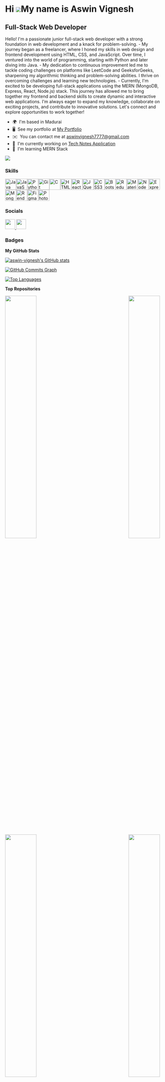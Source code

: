 Hi ![](https://user-images.githubusercontent.com/18350557/176309783-0785949b-9127-417c-8b55-ab5a4333674e.gif)My name is Aswin Vignesh
=====================================================================================================================================

Full-Stack Web Developer
------------------------

Hello! I'm a passionate junior full-stack web developer with a strong foundation in web development and a knack for problem-solving. - My journey began as a freelancer, where I honed my skills in web design and frontend development using HTML, CSS, and JavaScript. Over time, I ventured into the world of programming, starting with Python and later diving into Java. - My dedication to continuous improvement led me to tackle coding challenges on platforms like LeetCode and GeeksforGeeks, sharpening my algorithmic thinking and problem-solving abilities. I thrive on overcoming challenges and learning new technologies. - Currently, I'm excited to be developing full-stack applications using the MERN (MongoDB, Express, React, Node.js) stack. This journey has allowed me to bring together my frontend and backend skills to create dynamic and interactive web applications. I'm always eager to expand my knowledge, collaborate on exciting projects, and contribute to innovative solutions. Let's connect and explore opportunities to work together!

* 🌍  I'm based in Madurai
* 🖥️  See my portfolio at [My Portfolio](http://aswin-vignesh.github.io/)
* ✉️  You can contact me at [aswinvignesh7777@gmail.com](mailto:aswinvignesh7777@gmail.com)
* 🚀  I'm currently working on [Tech Notes Application](http://av-technote.onrender.com/)
* 🧠  I'm learning MERN Stack

<a href="https://www.github.com/aswin-vignesh" target="_blank" rel="noreferrer"><img
src="https://img.shields.io/github/followers/aswin-vignesh?logo=github&style=for-the-badge&color=a855f7&labelColor=ffffff" /></a>

### Skills


<p align="left">
<a href="https://www.oracle.com/java/" target="_blank" rel="noreferrer"><img src="https://raw.githubusercontent.com/danielcranney/readme-generator/main/public/icons/skills/java-colored.svg" width="36" height="36" alt="Java" /></a><a href="https://developer.mozilla.org/en-US/docs/Web/JavaScript" target="_blank" rel="noreferrer"><img src="https://raw.githubusercontent.com/danielcranney/readme-generator/main/public/icons/skills/javascript-colored.svg" width="36" height="36" alt="JavaScript" /></a><a href="https://www.python.org/" target="_blank" rel="noreferrer"><img src="https://raw.githubusercontent.com/danielcranney/readme-generator/main/public/icons/skills/python-colored.svg" width="36" height="36" alt="Python" /></a><a href="https://git-scm.com/" target="_blank" rel="noreferrer"><img src="https://raw.githubusercontent.com/danielcranney/readme-generator/main/public/icons/skills/git-colored.svg" width="36" height="36" alt="Git" /></a><a href="https://docs.microsoft.com/en-us/cpp/?view=msvc-170" target="_blank" rel="noreferrer"><img src="https://raw.githubusercontent.com/danielcranney/readme-generator/main/public/icons/skills/c-colored.svg" width="36" height="36" alt="C" /></a><a href="https://developer.mozilla.org/en-US/docs/Glossary/HTML5" target="_blank" rel="noreferrer"><img src="https://raw.githubusercontent.com/danielcranney/readme-generator/main/public/icons/skills/html5-colored.svg" width="36" height="36" alt="HTML5" /></a><a href="https://reactjs.org/" target="_blank" rel="noreferrer"><img src="https://raw.githubusercontent.com/danielcranney/readme-generator/main/public/icons/skills/react-colored.svg" width="36" height="36" alt="React" /></a><a href="https://jquery.com/" target="_blank" rel="noreferrer"><img src="https://raw.githubusercontent.com/danielcranney/readme-generator/main/public/icons/skills/jquery-colored.svg" width="36" height="36" alt="JQuery" /></a><a href="https://www.w3.org/TR/CSS/#css" target="_blank" rel="noreferrer"><img src="https://raw.githubusercontent.com/danielcranney/readme-generator/main/public/icons/skills/css3-colored.svg" width="36" height="36" alt="CSS3" /></a><a href="https://getbootstrap.com/" target="_blank" rel="noreferrer"><img src="https://raw.githubusercontent.com/danielcranney/readme-generator/main/public/icons/skills/bootstrap-colored.svg" width="36" height="36" alt="Bootstrap" /></a><a href="https://redux.js.org/" target="_blank" rel="noreferrer"><img src="https://raw.githubusercontent.com/danielcranney/readme-generator/main/public/icons/skills/redux-colored.svg" width="36" height="36" alt="Redux" /></a><a href="https://mui.com/" target="_blank" rel="noreferrer"><img src="https://raw.githubusercontent.com/danielcranney/readme-generator/main/public/icons/skills/materialui-colored.svg" width="36" height="36" alt="Material UI" /></a><a href="https://nodejs.org/en/" target="_blank" rel="noreferrer"><img src="https://raw.githubusercontent.com/danielcranney/readme-generator/main/public/icons/skills/nodejs-colored.svg" width="36" height="36" alt="NodeJS" /></a><a href="https://expressjs.com/" target="_blank" rel="noreferrer"><img src="https://raw.githubusercontent.com/danielcranney/readme-generator/main/public/icons/skills/express-colored.svg" width="36" height="36" alt="Express" /></a><a href="https://www.mongodb.com/" target="_blank" rel="noreferrer"><img src="https://raw.githubusercontent.com/danielcranney/readme-generator/main/public/icons/skills/mongodb-colored.svg" width="36" height="36" alt="MongoDB" /></a><a href="https://render.com/" target="_blank" rel="noreferrer"><img src="https://raw.githubusercontent.com/danielcranney/readme-generator/main/public/icons/skills/render-colored.svg" width="36" height="36" alt="Render" /></a><a href="https://www.figma.com/" target="_blank" rel="noreferrer"><img src="https://raw.githubusercontent.com/danielcranney/readme-generator/main/public/icons/skills/figma-colored.svg" width="36" height="36" alt="Figma" /></a><a href="https://www.adobe.com/uk/products/photoshop.html" target="_blank" rel="noreferrer"><img src="https://raw.githubusercontent.com/danielcranney/readme-generator/main/public/icons/skills/photoshop-colored.svg" width="36" height="36" alt="Photoshop" /></a>
</p>


### Socials

<p align="left"> <a href="https://www.github.com/aswin-vignesh" target="_blank" rel="noreferrer"> <picture> <source media="(prefers-color-scheme: dark)" srcset="https://raw.githubusercontent.com/danielcranney/readme-generator/main/public/icons/socials/github-dark.svg" /> <source media="(prefers-color-scheme: light)" srcset="https://raw.githubusercontent.com/danielcranney/readme-generator/main/public/icons/socials/github.svg" /> <img src="https://raw.githubusercontent.com/danielcranney/readme-generator/main/public/icons/socials/github.svg" width="32" height="32" /> </picture> </a> <a href="https://www.linkedin.com/in/aswin-vignesh7/" target="_blank" rel="noreferrer"> <picture> <source media="(prefers-color-scheme: dark)" srcset="undefined" /> <source media="(prefers-color-scheme: light)" srcset="https://raw.githubusercontent.com/danielcranney/readme-generator/main/public/icons/socials/linkedin.svg" /> <img src="https://raw.githubusercontent.com/danielcranney/readme-generator/main/public/icons/socials/linkedin.svg" width="32" height="32" /> </picture> </a></p>

### Badges

<b>My GitHub Stats</b>

<a href="http://www.github.com/aswin-vignesh"><img src="https://github-readme-stats.vercel.app/api?username=aswin-vignesh&show_icons=true&hide=&count_private=true&title_color=ef4444&text_color=000000&icon_color=a855f7&bg_color=ffffff&hide_border=true&show_icons=true" alt="aswin-vignesh's GitHub stats" /></a>

<a href="http://www.github.com/aswin-vignesh"><img src="https://github-readme-activity-graph.cyclic.app/graph?username=aswin-vignesh&bg_color=ffffff&color=000000&line=a855f7&point=000000&area_color=ffffff&area=true&hide_border=true&custom_title=GitHub%20Commits%20Graph" alt="GitHub Commits Graph" /></a>

<a href="https://github.com/aswin-vignesh" align="left"><img src="https://github-readme-stats.vercel.app/api/top-langs/?username=aswin-vignesh&langs_count=10&title_color=ef4444&text_color=000000&icon_color=a855f7&bg_color=ffffff&hide_border=true&locale=en&custom_title=Top%20%Languages" alt="Top Languages" /></a>

<b>Top Repositories</b>

<div width="100%" align="center"><a href="https://github.com/aswin-vignesh/av-technote-api" align="left"><img align="left" width="45%" src="https://github-readme-stats.vercel.app/api/pin/?username=aswin-vignesh&repo=av-technote-api&title_color=ef4444&text_color=000000&icon_color=a855f7&bg_color=ffffff&hide_border=true&locale=en" /></a><a href="https://github.com/aswin-vignesh/tech-notes" align="right"><img align="right" width="45%" src="https://github-readme-stats.vercel.app/api/pin/?username=aswin-vignesh&repo=tech-notes&title_color=ef4444&text_color=000000&icon_color=a855f7&bg_color=ffffff&hide_border=true&locale=en" /></a></div><br /><br /><br /><br /><br /><br /><br />

<br /><br /><br /><br /><br />

<div width="100%" align="center"><a href="https://github.com/aswin-vignesh/dsa-java" align="left"><img align="left" width="45%" src="https://github-readme-stats.vercel.app/api/pin/?username=aswin-vignesh&repo=dsa-java&title_color=ef4444&text_color=000000&icon_color=a855f7&bg_color=ffffff&hide_border=true&locale=en" /></a><a href="https://github.com/aswin-vignesh/basic_react_deploy_gh" align="right"><img align="right" width="45%" src="https://github-readme-stats.vercel.app/api/pin/?username=aswin-vignesh&repo=basic_react_deploy_gh&title_color=ef4444&text_color=000000&icon_color=a855f7&bg_color=ffffff&hide_border=true&locale=en" /></a></div>

